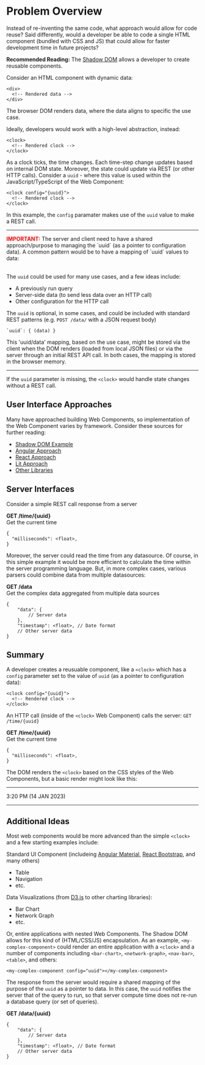 # Problem Overview
Instead of re-inventing the same code, what approach would allow for code reuse? Said differently, would a developer be able to code a single HTML component (bundled with CSS and JS) that could allow for faster development time in future projects?

<b>Recommended Reading:</b>
The [Shadow DOM](https://developer.mozilla.org/en-US/docs/Web/Web_Components/) allows a developer to create reusable components.

Consider an HTML component with dynamic data: 
```
<div>
  <!-- Rendered data -->
</div>
```

The browser DOM renders data, where the data aligns to specific the use case.

Ideally, developers would work with a high-level abstraction, instead:
```
<clock>
  <!-- Rendered clock -->
</clock>
```

As a clock ticks, the time changes. Each time-step change updates based on internal DOM state. Moreover, the state could update via REST (or other HTTP calls). Consider a `uuid` - where this value is used within the JavaScript/TypeScript of the Web Component:

```
<clock config="{uuid}">
  <!-- Rendered clock -->
</clock>
```

In this example, the `config` paramater makes use of the `uuid` value to make a REST call. 

<hr/>
<b style="color: red">IMPORTANT:</b> The server and client need to have a shared approach/purpose to managing the `uuid` (as a pointer to configuration data). A common pattern would be to have a mapping of `uuid` values to data:
<br/>
<br/>

The `uuid` could be used for many use cases, and a few ideas include:
- A previously run query
- Server-side data (to send less data over an HTTP call)
- Other configuration for the HTTP call 

The `uuid` is optional, in some cases, and could be included with standard REST patterns (e.g. `POST /data/` with a JSON request body)

```
`uuid`: { (data) }
```
This 'uuid/data' mapping, based on the use case, might be stored via the client when the DOM renders (loaded from local JSON files) or via the server through an initial REST API call. In both cases, the mapping is stored in the browser memory.

<hr/>

If the `uuid` parameter is missing, the `<clock>` would handle state changes without a REST call.

## User Interface Approaches
Many have approached building Web Components, so implementation of the Web Component varies by framework. Consider these sources for further reading:
- [Shadow DOM Example](https://developer.mozilla.org/en-US/docs/Web/Web_Components/Using_shadow_DOM)
- [Angular Approach](https://angular.io/api/core/ViewEncapsulation#ShadowDom)
- [React Approach](https://reactjs.org/docs/web-components.html)
- [Lit Approach](https://gist.githubusercontent.com/sorvell/48f4b7be35c8748e8f6db5c66d36ee29/raw/67346e4e8bc4c81d5a7968d18f0a6a8bc00d792e/index.html)
- [Other Libraries](https://www.webcomponents.org/libraries)

## Server Interfaces
Consider a simple REST call response from a server

**GET /time/{uuid}**
<br>
Get the current time <br>
```
{
  "milliseconds": <float>,
}
```

Moreover, the server could read the time from any datasource. Of course, in this simple example it would be more efficient to calculate the time within the server programming language. But, in more complex cases, various parsers could combine data from multiple datasources:

**GET /data**
<br>
Get the complex data aggregated from multiple data sources <br>
```
{
    "data": {
        // Server data
    },
    "timestamp": <float>, // Date format
    // Other server data
}
```

## Summary
A developer creates a reusuable component, like a `<clock>` which has a `config` parameter set to the value of `uuid` (as a pointer to configuration data):

```
<clock config="{uuid}">
  <!-- Rendered clock -->
</clock>
```

An HTTP call (inside of the `<clock>` Web Component) calls the server: `GET /time/{uuid}`

**GET /time/{uuid}**
<br>
Get the current time <br>
```
{
  "milliseconds": <float>,
}
```

The DOM renders the `<clock>` based on the CSS styles of the Web Components, but a basic render might look like this:

<hr/>
3:20 PM (14 JAN 2023)
<hr/>

## Additional Ideas
Most web components would be more advanced than the simple `<clock>` and a few starting examples include:

Standard UI Component (includeing [Angular Material](https://material.angular.io/components/categories), [React Bootstrap](https://react-bootstrap.github.io/components/navbar/), and many others)
- Table
- Navigation
- etc.

Data Visualizations (from [D3.js](https://d3js.org/) to other charting libraries):
- Bar Chart
- Network Graph
- etc.

Or, entire applications with nested Web Components. The Shadow DOM allows for this kind of (HTML/CSS/JS) encapsulation. As an example, `<my-complex-component>` could render an entire application with a `<clock>` and a number of components including `<bar-chart>`, `<network-graph>`, `<nav-bar>`, `<table>`, and others:

```
<my-complex-component config="uuid"></my-complex-component>
```

The response from the server would require a shared mapping of the purpose of the `uuid` as a pointer to data. In this case, the `uuid` notifies the server that of the query to run, so that server compute time does not re-run a database query (or set of queries).

**GET /data/{uuid}**
<br>
```
{
    "data": {
        // Server data
    },
    "timestamp": <float>, // Date format
    // Other server data
}
```